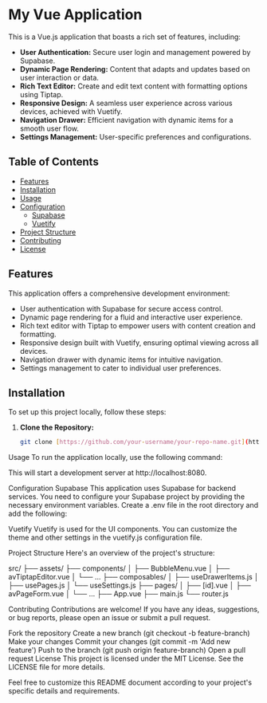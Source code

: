 # My Vue Application

This is a Vue.js application that boasts a rich set of features, including:

* **User Authentication:** Secure user login and management powered by Supabase.
* **Dynamic Page Rendering:** Content that adapts and updates based on user interaction or data.
* **Rich Text Editor:** Create and edit text content with formatting options using Tiptap.
* **Responsive Design:** A seamless user experience across various devices, achieved with Vuetify.
* **Navigation Drawer:** Efficient navigation with dynamic items for a smooth user flow.
* **Settings Management:** User-specific preferences and configurations.

## Table of Contents

* [Features](#features)
* [Installation](#installation)
* [Usage](#usage)
* [Configuration](#configuration)
    * [Supabase](#supabase)
    * [Vuetify](#vuetify)
* [Project Structure](#project-structure)
* [Contributing](#contributing)
* [License](#license)

## Features

This application offers a comprehensive development environment:

* User authentication with Supabase for secure access control.
* Dynamic page rendering for a fluid and interactive user experience.
* Rich text editor with Tiptap to empower users with content creation and formatting.
* Responsive design built with Vuetify, ensuring optimal viewing across all devices.
* Navigation drawer with dynamic items for intuitive navigation.
* Settings management to cater to individual user preferences.

## Installation

To set up this project locally, follow these steps:

1. **Clone the Repository:**

   ```bash
   git clone [https://github.com/your-username/your-repo-name.git](https://github.com/your-username/your-repo-name.git)
Usage
To run the application locally, use the following command:

This will start a development server at http://localhost:8080.

Configuration
Supabase
This application uses Supabase for backend services. You need to configure your Supabase project by providing the necessary environment variables. Create a .env file in the root directory and add the following:

Vuetify
Vuetify is used for the UI components. You can customize the theme and other settings in the vuetify.js configuration file.

Project Structure
Here's an overview of the project's structure:

src/
├── assets/
├── components/
│   ├── BubbleMenu.vue
│   ├── avTiptapEditor.vue
│   └── ...
├── composables/
│   ├── useDrawerItems.js
│   ├── usePages.js
│   └── useSettings.js
├── pages/
│   ├── [id].vue
│   ├── avPageForm.vue
│   └── ...
├── App.vue
├── main.js
└── router.js

Contributing
Contributions are welcome! If you have any ideas, suggestions, or bug reports, please open an issue or submit a pull request.

Fork the repository
Create a new branch (git checkout -b feature-branch)
Make your changes
Commit your changes (git commit -m 'Add new feature')
Push to the branch (git push origin feature-branch)
Open a pull request
License
This project is licensed under the MIT License. See the LICENSE file for more details.

Feel free to customize this README document according to your project's specific details and requirements.
